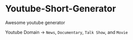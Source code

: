 # Youtube-Short-Generator
Awesome youtube generator
 
Youtube Domain -> `News`, `Documentary`, `Talk Show`, and `Movie`
